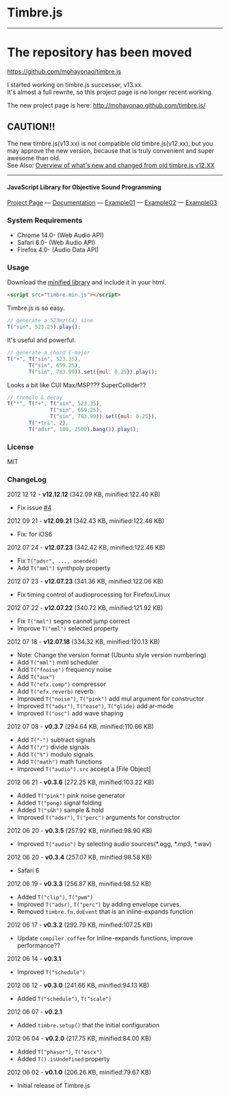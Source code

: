 Timbre.js
========

- - -

# The repository has been moved
https://github.com/mohayonao/timbre.js

I started working on timbre.js successor, v13.xx.  
It's almost a full rewrite, so this project page is no longer recent working.

The new project page is here: http://mohayonao.github.com/timbre.js/

## CAUTION!!
The new timbre.js(v13.xx) is not compatible old timbre.js(v12.xx), but you may approve the new version, because that is truly convenient and super awesome than old.  
See Also: [Overview of what's new and changed from old timbre.js v12.XX](https://github.com/mohayonao/timbre.js/wiki/Overview-of-what's-new-and-changed-from-old-timbre.js-v12.XX)

- - -

#### JavaScript Library for Objective Sound Programming ####

[Project Page](http://mohayonao.github.com/timbre/) — [Documentation](http://mohayonao.github.com/timbre/documents) — [Example01](http://mohayonao.github.com/timbre/examples/002_rhythmsequencer.html)  — [Example02](http://mohayonao.github.com/timbre/examples/003_loadwavfiles.html)  — [Example03](http://mohayonao.github.com/timbre/examples/004_timbresynth.html)


### System Requirements ###
* Chrome 14.0- (Web Audio API)
* Safari 6.0- (Web Audio API)
* Firefox 4.0- (Audio Data API)


### Usage ###

Download the [minified library](http://mohayonao.github.com/timbre/timbre.min.js) and include it in your html.
```html
<script src="timbre.min.js"></script>
```

Timbre.js is so easy.
```js
// generate a 523Hz(C4) sine
T("sin", 523.25).play();
```

It's useful and powerful.
```js
// generate a chord C-major 
T("+", T("sin", 523.35),
       T("sin", 659.25),
       T("sin", 783.99)).set({mul: 0.25}).play();
```

Looks a bit like CUI Max/MSP??? SuperCollider??
```js
// tremolo & decay  
T("*", T("+", T("sin", 523.35),
              T("sin", 659.25),
              T("sin", 783.99)).set({mul: 0.25}),
       T("+tri", 2),
       T("adsr", 100, 2500).bang()).play();
```

### License ###

MIT

### ChangeLog ###

2012 12 12 - **v12.12.12** (342.09 KB, minified:122.40 KB)
* Fix issue [#4](https://github.com/mohayonao/timbre/issues/4)

2012 09 21 - **v12.09.21** (342.43 KB, minified:122.46 KB)
* Fix: for iOS6

2012 07 24 - **v12.07.23** (342.42 KB, minified:122.46 KB)
* Fix `T("adsr", ..., onended)`
* Add `T("mml")` synthpoly property


2012 07 23 - **v12.07.23** (341.36 KB, minified:122.06 KB)
* Fix timing control of audioprocessing for Firefox/Linux


2012 07 22 - **v12.07.22** (340.72 KB, minified:121.92 KB)
* Fix `T("mml")` segno cannot jump correct
* Improve `T("mml")` selected property


2012 07 18 - **v12.07.18** (334.32 KB, minified:120.13 KB)
* Note: Change the version format (Ubuntu style version numbering)
* Add `T("mml")` mml scheduler
* Add `T("fnoise")` frequency noise
* Add `T("aux")`
* Add `T("efx.comp")` compressor
* Add `T("efx.reverb)` reverb
* Improved `T("noise")`, `T("pink")` add mul argument for constructor
* Improved `T("adsr")`, `T("ease")`, `T("glide)` add ar-mode
* Improved `T("osc")` add wave shaping


2012 07 08 - **v0.3.7** (294.64 KB, minified:110.66 KB)
* Add `T("-")` subtract signals
* Add `T("/")` divide signals
* Add `T("%")` modulo signals
* Add `T("math")` math functions
* Improved `T("audio").src` accept a [File Object]


2012 06 21 - **v0.3.6** (272.25 KB, minified:103.22 KB)
* Added `T("pink")` pink noise generator
* Added `T("pong)` signal folding
* Added `T("s&h")` sample & hold
* Improved `T("adsr")`, `T("perc")` arguments for constructor


2012 06 20 - **v0.3.5** (257.92 KB, minified:98.90 KB)
* Improved `T("audio")` by selecting audio sources(*.ogg, *.mp3, *.wav)


2012 06 20 - **v0.3.4** (257.07 KB, minified:98.58 KB)
* Safari 6


2012 06 19 - **v0.3.3** (256.87 KB, minified:98.52 KB)
* Added `T("clip")`, `T("pwm")`
* Improved `T("adsr)`, `T("perc")` by adding envelope curves.
* Removed `timbre.fn.doEvent` that is an inline-expands function 


2012 06 17 - **v0.3.2** (292.79 KB, minified:107.25 KB)
* Update `compiler.coffee` for Inline-expands functions, improve performance??


2012 06 14 - **v0.3.1**
* Improved `T("schedule")`


2012 06 12 - **v0.3.0** (241.66 KB, minified:94.13 KB)
* Added `T("schedule")`, `T("scale")`


2012 06 07 - **v0.2.1**
* Added `timbre.setup()` that the initial configuration


2012 06 04 - **v0.2.0** (217.75 KB, minified:84.00 KB)
* Added `T("phasor")`, `T("oscx")`
* Added `T().isUndefined` property


2012 06 02 - **v0.1.0** (206.26 KB, minified:79.67 KB)

* Initial release of Timbre.js
